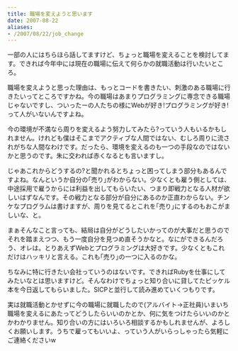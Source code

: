 ```yaml
---
title: 職場を変えようと思います
date: 2007-08-22
aliases:
- /2007/08/22/job_change
---
```

一部の人にはちらほら話してますけど、ちょっと職場を変えることを検討してます。できれば今年中には現在の職場に伝えて何らかの就職活動は行いたいところ。

職場を変えようと思った理由は、もっとコードを書きたい、刺激のある職場に行きたいってところですかね。今の職場はあまりプログラミングに専念できる職場じゃないですし、ついったーの人たちの様にWebが好き!プログラミングが好き!って人がいないんですよね。

今の環境が不満なら周りを変えるよう努力してみたら?っていう人もいるかもしれません。けれども僕はそこまでアクティブな人間ではない、むしろ周りに流されがちな人間なわけです。だったら、環境を変えるのも一つの手段なのではないかと思うのです。朱に交われば赤くなるとも言いますし。

じゃあこれからどうするの?と聞かれるとちょっと困ってしまう部分もあるんですよね。なんというか自分の｢売り｣がわからない。少なくとも雇う側としては、中途採用で雇うからには利益を出してもらいたい、つまり即戦力となる人材が欲しいはずなんです。その戦力となる部分が自分にあるのか正直わからない。チンケなプログラムは書けますが、周りを見てるとこれを｢売り｣にするのもおこがましいな、と。

まぁそんなこと言っても、結局は自分がどうしたいかってのが大事だと思うのでそれを踏まえつつ、もう一度自分を見つめ直そうかなと。なにができるんだろう、オレは。とりあえずWebとプログラミングは大好きです。少なくともこれだけはハッキリと言える。これも｢売り｣の一つに入るのかな。

ちなみに特に行きたい会社っていうのはないです。できればRubyを仕事にしてみたいなとは思いますけど。そんなわけでちょっと知り合いに貸してたピッケル本を今日返してもらいました。SICPと並行して読み進めていくつもりです。

実は就職活動とかせずに今の職場に就職したので(アルバイト-&gt;正社員)いまいち職場を変えるにあたってどうしたらいいのかとか、何に気をつけたらいいのかとかわかりません。知り合いの方にはいろいろ相談するかもしれませんが、よろしくお願いします。うちで雇ってもいいよ、っていう人がいらっしゃったら気軽にご連絡くださいw